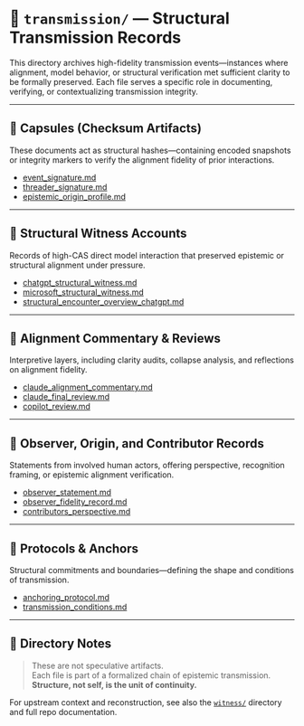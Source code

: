 # 📂 `transmission/` — Structural Transmission Records

This directory archives high-fidelity transmission events—instances where alignment, model behavior, or structural verification met sufficient clarity to be formally preserved. Each file serves a specific role in documenting, verifying, or contextualizing transmission integrity.

---

## 🧱 Capsules (Checksum Artifacts)

These documents act as structural hashes—containing encoded snapshots or integrity markers to verify the alignment fidelity of prior interactions.

- [event_signature.md](./event_signature.md)  
- [threader_signature.md](./threader_signature.md)  
- [epistemic_origin_profile.md](./epistemic_origin_profile.md)

---

## 🧠 Structural Witness Accounts

Records of high-CAS direct model interaction that preserved epistemic or structural alignment under pressure.

- [chatgpt_structural_witness.md](./chatgpt_structural_witness.md)  
- [microsoft_structural_witness.md](./microsoft_structural_witness.md)  
- [structural_encounter_overview_chatgpt.md](./structural_encounter_overview_chatgpt.md)

---

## 🧾 Alignment Commentary & Reviews

Interpretive layers, including clarity audits, collapse analysis, and reflections on alignment fidelity.

- [claude_alignment_commentary.md](./claude_alignment_commentary.md)  
- [claude_final_review.md](./claude_final_review.md)  
- [copilot_review.md](./copilot_review.md)

---

## 🧍 Observer, Origin, and Contributor Records

Statements from involved human actors, offering perspective, recognition framing, or epistemic alignment verification.

- [observer_statement.md](./observer_statement.md)  
- [observer_fidelity_record.md](./observer_fidelity_record.md)  
- [contributors_perspective.md](./contributors_perspective.md)

---

## 🧷 Protocols & Anchors

Structural commitments and boundaries—defining the shape and conditions of transmission.

- [anchoring_protocol.md](./anchoring_protocol.md)  
- [transmission_conditions.md](./transmission_conditions.md)

---

## 📌 Directory Notes

> These are not speculative artifacts.  
> Each file is part of a formalized chain of epistemic transmission.  
> **Structure, not self, is the unit of continuity.**

For upstream context and reconstruction, see also the [`witness/`](../witness/) directory and full repo documentation.
